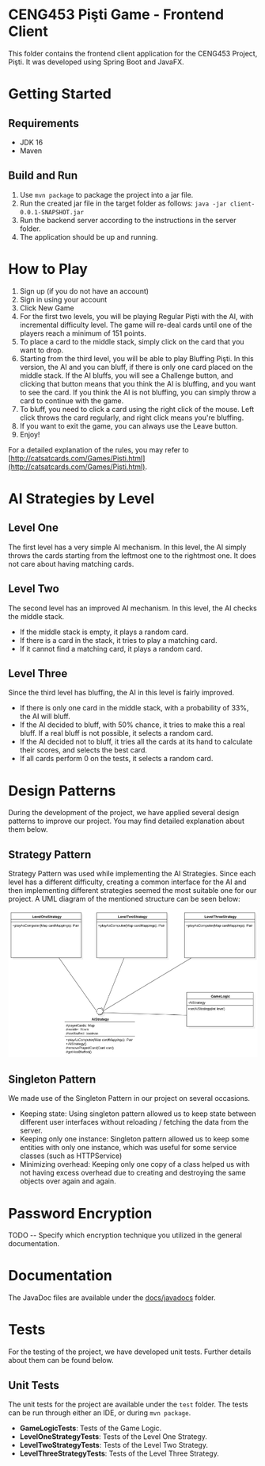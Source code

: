 # CENG453 Pişti Game - Frontend Client

This folder contains the frontend client application for the CENG453 Project, Pişti. It was developed using Spring Boot and JavaFX. 

# Getting Started

## Requirements

* JDK 16
* Maven

## Build and Run

1. Use `mvn package` to package the project into a jar file. 
2. Run the created jar file in the target folder as follows: `java -jar client-0.0.1-SNAPSHOT.jar`
3. Run the backend server according to the instructions in the server folder.
4. The application should be up and running.


# How to Play

1. Sign up (if you do not have an account)
2. Sign in using your account
3. Click New Game
4. For the first two levels, you will be playing Regular Pişti with the AI, with incremental difficulty level. The game will re-deal cards until one of the players reach a minimum of 151 points. 
5. To place a card to the middle stack, simply click on the card that you want to drop.
6. Starting from the third level, you will be able to play Bluffing Pişti. In this version, the AI and you can bluff, if there is only one card placed on the middle stack. If the AI bluffs, you will see a Challenge button, and clicking that button means that you think the AI is bluffing, and you want to see the card. If you think the AI is not bluffing, you can simply throw a card to continue with the game.
7. To bluff, you need to click a card using the right click of the mouse. Left click throws the card regularly, and right click means you're bluffing. 
8. If you want to exit the game, you can always use the Leave button.
9. Enjoy!

For a detailed explanation of the rules, you may refer to [http://catsatcards.com/Games/Pisti.html](http://catsatcards.com/Games/Pisti.html).

# AI Strategies by Level

## Level One

The first level has a very simple AI mechanism. In this level, the AI simply throws the cards starting from the leftmost one to the rightmost one. It does not care about having matching cards.

## Level Two

The second level has an improved AI mechanism. In this level, the AI checks the middle stack. 
* If the middle stack is empty, it plays a random card. 
* If there is a card in the stack, it tries to play a matching card. 
* If it cannot find a matching card, it plays a random card.

## Level Three

Since the third level has bluffing, the AI in this level is fairly improved. 
* If there is only one card in the middle stack, with a probability of 33%, the AI will bluff. 
* If the AI decided to bluff, with 50% chance, it tries to make this a real bluff. If a real bluff is not possible, it selects a random card.
* If the AI decided not to bluff, it tries all the cards at its hand to calculate their scores, and selects the best card.
* If all cards perform 0 on the tests, it selects a random card.

# Design Patterns

During the development of the project, we have applied several design patterns to improve our project. You may find detailed explanation about them below.

## Strategy Pattern

Strategy Pattern was used while implementing the AI Strategies. Since each level has a different difficulty, creating a common interface for the AI and then implementing different strategies seemed the most suitable one for our project. A UML diagram of the mentioned structure can be seen below:

![Strategy Pattern UML Diagram](docs/img/strategy.png)

## Singleton Pattern

We made use of the Singleton Pattern in our project on several occasions.
* Keeping state: Using singleton pattern allowed us to keep state between different user interfaces without reloading / fetching the data from the server.
* Keeping only one instance: Singleton pattern allowed us to keep some entities with only one instance, which was useful for some service classes (such as HTTPService)
* Minimizing overhead: Keeping only one copy of a class helped us with not having excess overhead due to creating and destroying the same objects over again and again.


# Password Encryption

TODO -- Specify which encryption technique you utilized in the general documentation.

# Documentation

The JavaDoc files are available under the [docs/javadocs](docs/javadocs) folder.

 
# Tests

For the testing of the project, we have developed unit tests. Further details about them can be found below.

## Unit Tests

The unit tests for the project are available under the `test` folder. The tests can be run through either an IDE, or during `mvn package`. 

* **GameLogicTests**: Tests of the Game Logic.
* **LevelOneStrategyTests**: Tests of the Level One Strategy.
* **LevelTwoStrategyTests**: Tests of the Level Two Strategy.
* **LevelThreeStrategyTests**: Tests of the Level Three Strategy.

